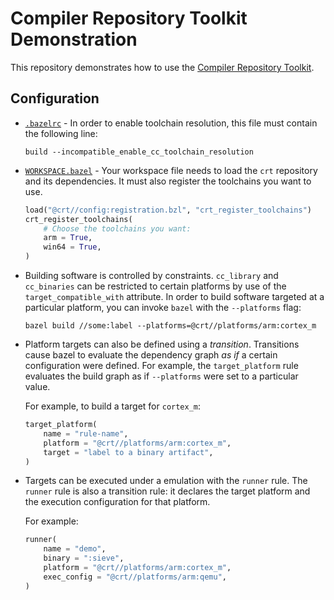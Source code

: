 # Compiler Repository Toolkit Demonstration

This repository demonstrates how to use the
[Compiler Repository Toolkit](https://github.com/cfrantz/crt).

## Configuration

- [`.bazelrc`](.bazelrc) - In order to enable toolchain resolution,
  this file must contain the following line:
  ```
  build --incompatible_enable_cc_toolchain_resolution
  ```

- [`WORKSPACE.bazel`](WORKSPACE.bazel) - Your workspace file needs to
  load the `crt` repository and its dependencies.  It must also register
  the toolchains you want to use.
  ```python
  load("@crt//config:registration.bzl", "crt_register_toolchains")
  crt_register_toolchains(
      # Choose the toolchains you want:
      arm = True,
      win64 = True,
  )

  ```

- Building software is controlled by constraints.  `cc_library` and
  `cc_binaries` can be restricted to certain platforms by use of the
  `target_compatible_with` attribute.  In order to build software
  targeted at a particular platform, you can invoke `bazel` with the
  `--platforms` flag:

  ```console
  bazel build //some:label --platforms=@crt//platforms/arm:cortex_m
  ```

- Platform targets can also be defined using a _transition_.  Transitions
  cause bazel to evaluate the dependency graph _as if_ a certain configuration
  were defined.  For example, the `target_platform` rule evaluates the
  build graph as if `--platforms` were set to a particular value.

  For example, to build a target for `cortex_m`:
  ```python
  target_platform(
      name = "rule-name",
      platform = "@crt//platforms/arm:cortex_m",
      target = "label to a binary artifact",
  )
  ```

- Targets can be executed under a emulation with the `runner` rule.  The
  `runner` rule is also a transition rule: it declares the target platform
  and the execution configuration for that platform.

  For example:
  ```python
  runner(
      name = "demo",
      binary = ":sieve",
      platform = "@crt//platforms/arm:cortex_m",
      exec_config = "@crt//platforms/arm:qemu",
  )
  ```
